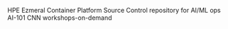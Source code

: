 HPE Ezmeral Container Platform Source Control repository for AI/ML ops AI-101 CNN workshops-on-demand
